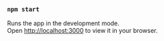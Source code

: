 ### `npm start`

Runs the app in the development mode.\
Open [http://localhost:3000](http://localhost:3000) to view it in your browser.

